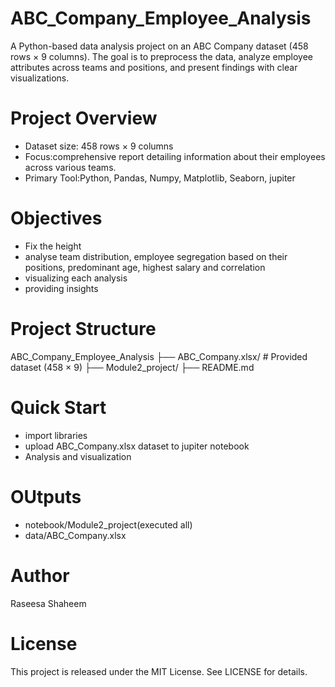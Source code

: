 # ABC_Company_Employee_Analysis

A Python-based data analysis project on an ABC Company dataset (458 rows × 9 columns). The goal is to preprocess the data, analyze employee attributes across teams and positions, and present findings with clear visualizations.


# Project Overview
- Dataset size: 458 rows × 9 columns
- Focus:comprehensive report detailing information about their employees across various teams.
- Primary Tool:Python, Pandas, Numpy, Matplotlib, Seaborn, jupiter

# Objectives
- Fix the height
- analyse team distribution, employee segregation based on their positions, predominant age, highest salary and correlation
- visualizing each analysis
- providing insights

# Project Structure
ABC_Company_Employee_Analysis
├── ABC_Company.xlsx/ # Provided dataset (458 × 9)
├── Module2_project/
├── README.md 

# Quick Start
- import libraries
- upload ABC_Company.xlsx dataset to jupiter notebook
- Analysis and visualization

# OUtputs
- notebook/Module2_project(executed all)
- data/ABC_Company.xlsx

# Author
Raseesa Shaheem

# License
This project is released under the MIT License. See LICENSE for details.
